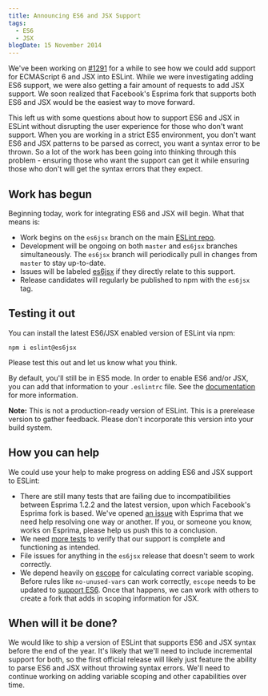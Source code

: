 ```yaml
---
title: Announcing ES6 and JSX Support
tags:
  - ES6
  - JSX
blogDate: 15 November 2014
---
```


We've been working on [#1291](https://github.com/eslint/eslint/issues/1291) for a while to see how we could add support for ECMAScript 6 and JSX into ESLint. While we were investigating adding ES6 support, we were also getting a fair amount of requests to add JSX support. We soon realized that Facebook's Esprima fork that supports both ES6 and JSX would be the easiest way to move forward.

This left us with some questions about how to support ES6 and JSX in ESLint without disrupting the user experience for those who don't want support. When you are working in a strict ES5 environment, you don't want ES6 and JSX patterns to be parsed as correct, you want a syntax error to be thrown. So a lot of the work has been going into thinking through this problem - ensuring those who want the support can get it while ensuring those who don't will get the syntax errors that they expect.

## Work has begun

Beginning today, work for integrating ES6 and JSX will begin. What that means is:

* Work begins on the `es6jsx` branch on the main [ESLint repo](https://github.com/eslint/eslint/tree/es6jsx).
* Development will be ongoing on both `master` and `es6jsx` branches simultaneously. The `es6jsx` branch will periodically pull in changes from `master` to stay up-to-date.
* Issues will be labeled [es6jsx](https://github.com/eslint/eslint/labels/es6jsx) if they directly relate to this support.
* Release candidates will regularly be published to npm with the `es6jsx` tag.

## Testing it out

You can install the latest ES6/JSX enabled version of ESLint via npm:

    npm i eslint@es6jsx

Please test this out and let us know what you think.

By default, you'll still be in ES5 mode. In order to enable ES6 and/or JSX, you can add that information to your `.eslintrc` file. See the [documentation](https://github.com/eslint/eslint/tree/es6jsx/docs/configuring#specifying-language-options
) for more information.

**Note:** This is not a production-ready version of ESLint. This is a prerelease version to gather feedback. Please don't incorporate this version into your build system.

## How you can help

We could use your help to make progress on adding ES6 and JSX support to ESLint:

* There are still many tests that are failing due to incompatibilities between Esprima 1.2.2 and the latest version, upon which Facebook's Esprima fork is based. We've opened [an issue](https://code.google.com/p/esprima/issues/detail?id=607) with Esprima that we need help resolving one way or another. If you, or someone you know, works on Esprima, please help us push this to a conclusion.
* We need [more tests](https://github.com/eslint/eslint/blob/es6jsx/tests/lib/eslint.js#L2340) to verify that our support is complete and functioning as intended.
* File issues for anything in the `es6jsx` release that doesn't seem to work correctly.
* We depend heavily on [escope](https://github.com/Constellation/escope/) for calculating correct variable scoping. Before rules like `no-unused-vars` can work correctly, `escope` needs to be updated to [support ES6](https://github.com/Constellation/escope/issues/33). Once that happens, we can work with others to create a fork that adds in scoping information for JSX.

## When will it be done?

We would like to ship a version of ESLint that supports ES6 and JSX syntax before the end of the year. It's likely that we'll need to include incremental support for both, so the first official release will likely just feature the ability to parse ES6 and JSX without throwing syntax errors. We'll need to continue working on adding variable scoping and other capabilities over time.

